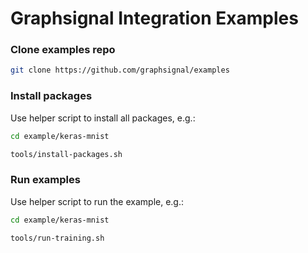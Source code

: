 # Graphsignal Integration Examples


### Clone examples repo

```sh
git clone https://github.com/graphsignal/examples
```

### Install packages

Use helper script to install all packages, e.g.:

```sh
cd example/keras-mnist
```

```sh
tools/install-packages.sh
```

### Run examples

Use helper script to run the example, e.g.:

```sh
cd example/keras-mnist
```

```sh
tools/run-training.sh
```
```